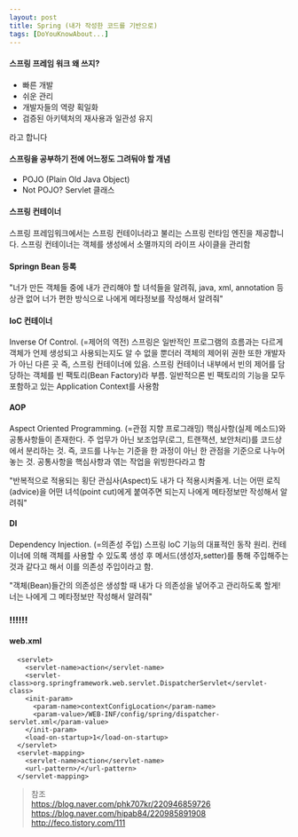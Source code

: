 ```yaml
---
layout: post
title: Spring (내가 작성한 코드를 기반으로)
tags: [DoYouKnowAbout...]
---
```


#### 스프링 프레임 워크 왜 쓰지?

- 빠른 개발
- 쉬운 관리
- 개발자들의 역량 획일화
- 검증된 아키텍처의 재사용과 일관성 유지

라고 합니다

#### 스프링을 공부하기 전에 어느정도 그려둬야 할 개념

- POJO (Plain Old Java Object)
- Not POJO? Servlet 클래스

#### 스프링 컨테이너

스프링 프레임워크에서는 스프링 컨테이너라고 불리는 스프링 런타임 엔진을 제공합니다. 스프링 컨테이너는 객체를 생성에서 소멸까지의 라이프 사이클을 관리함

#### Springn Bean 등록

"너가 만든 객체들 중에 내가 관리해야 할 녀석들을 알려줘, java, xml, annotation 등 상관 없어 너가 편한 방식으로 나에게 메타정보를 작성해서 알려줘"

#### IoC 컨테이너

Inverse Of Control. (=제어의 역전)
스프링은 일반적인 프로그램의 흐름과는 다르게 객체가 언제 생성되고 사용되는지도 알 수 없을 뿐더러 객체의 제어위 권한 또한 개발자가 아닌 다른 곳 즉, 스프링 컨테이너에 있음. 스프링 컨테이너 내부에서 빈의 제어를 담당하는 객체를 빈 팩토리(Bean Factory)라 부름. 일반적으론 빈 팩토리의 기능을 모두 포함하고 있는 Application Context를 사용함

#### AOP

Aspect Oriented Programming. (=관점 지향 프로그래밍)
핵심사항(실제 메소드)와 공통사항들이 존재한다. 주 업무가 아닌 보조업무(로그, 트랜잭션, 보안처리)를 코드상에서 분리하는 것. 즉, 코드를 나누는 기준을 한 과정이 아닌 한 관점을 기준으로 나누어 놓는 것. 공통사항을 핵심사항과 엮는 작업을 위빙한다라고 함

"반복적으로 적용되는 횡단 관심사(Aspect)도 내가 다 적용시켜줄게. 너는 어떤 로직(advice)을 어떤 녀석(point cut)에게 붙여주면 되는지 나에게 메타정보만 작성해서 알려줘"

#### DI

Dependency Injection. (=의존성 주입)
스프링 IoC 기능의 대표적인 동작 원리. 컨테이너에 의해 객체를 사용할 수 있도록 생성 후 메서드(생성자,setter)를 통해 주입해주는것과 같다고 해서 이를 의존성 주입이라고 함.

"객체(Bean)들간의 의존성은 생성할 때 내가 다 의존성을 넣어주고 관리하도록 할게! 너는 나에게 그 메타정보만 작성해서 알려줘"

### !!!!!!

#### web.xml

```
  <servlet>
    <servlet-name>action</servlet-name>
    <servlet-class>org.springframework.web.servlet.DispatcherServlet</servlet-class>
    <init-param>
      <param-name>contextConfigLocation</param-name>
      <param-value>/WEB-INF/config/spring/dispatcher-servlet.xml</param-value>
    </init-param>
    <load-on-startup>1</load-on-startup>
  </servlet>
  <servlet-mapping>
    <servlet-name>action</servlet-name>
    <url-pattern>/</url-pattern>
  </servlet-mapping>
```



> 참조 <br />
> <https://blog.naver.com/phk707kr/220946859726> <br />
> <https://blog.naver.com/hipab84/220985891908> <br />
> <http://feco.tistory.com/111>
